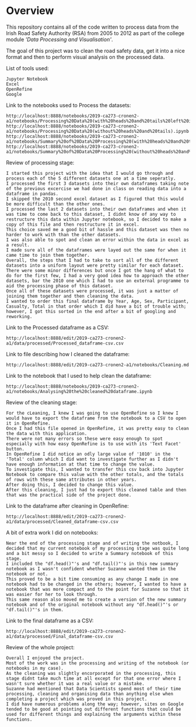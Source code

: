 # Overview
This repository contains all of the code written to process data from the Irish Road Safety Authority (RSA) from 2005 to 2012 as part of the college module *'Data Processing and Visualisation'*.

The goal of this project was to clean the road safety data, get it into a nice format and then to perform visual analysis on the processed data.





List of tools used:

    Jupyter Notebook
    Excel
    OpenRefine
    Google    
    
Link to the notebooks used to Process the datasets:

    http://localhost:8888/notebooks/2019-ca273-cronen2-a1/notebooks/Processing%20Data%20(with%20heads%20and%20tails%20left%20in).ipynb
    http://localhost:8888/notebooks/2019-ca273-cronen2-a1/notebooks/Processing%20Data%20(without%20heads%20and%20tails).ipynb
    http://localhost:8888/notebooks/2019-ca273-cronen2-a1/notebooks/Summary%20of%20Data%20Processing%20(with%20heads%20and%20tails%20left%20in).ipynb
    http://localhost:8888/notebooks/2019-ca273-cronen2-a1/notebooks/Summary%20of%20Data%20Processing%20(without%20heads%20and%20tails).ipynb
    
Review of processing stage:

    I started this project with the idea that I would go through and process each of the 5 different datasets one at a time seperatly.
    I processed the first 3 datasets into their own dataframes taking note of the previous excercise we had done in class on reading data into a dataframe in pandas.
    I skipped the 2010 second excel dataset as I figured that this would be more difficult than the other ones.
    I processed the last 2 datasets into their own dataframes and when it was time to come back to this dataset, I didnt know of any way to restructure this data within Jupyter notebook, so I decided to make a copy of this file and then restructure it in excel.
    This choice saved me a good bit of hassle and this dataset was then no harder to work with than the other datasets.
    I was also able to spot and clean an error within the data in excel as a result.
    I made sure all of the dataframes were layed out the same for when it came time to join them together.
    Overall, the steps that I had to take to sort all of the different datasets into a uniform layout were pretty similar for each dataset.
    There were some minor differences but once I got the hang of what to do for the first few, I had a very good idea how to approach the other datasets, bar the 2010 one which I had to use an external programme to aid the processing phase of this dataset.
    Once all of these datasets were processed, it was just a matter of joining them together and then cleaning the data.
    I wanted to order this final dataframe by Year, Age, Sex, Participant, Casualty, Total in that order which I did have a bit of trouble with; however, I got this sorted in the end after a bit of googling and reworking.

Link to the Processed dataframe as a CSV:

    http://localhost:8888/edit/2019-ca273-cronen2-a1/data/processed/Processed_dataframe-csv.csv

Link to file describing how I cleaned the dataframe:

    http://localhost:8888/edit/2019-ca273-cronen2-a1/notebooks/Cleaning.md
    
Link to the notebook that I used to help clean the dataframe:

    http://localhost:8888/notebooks/2019-ca273-cronen2-a1/notebooks/Analysing%20the%20cleaned%20dataframe.ipynb
    
    
Review of the cleaning stage:

    For the cLeaning, I knew I was going to use OpenRefine so I knew I would have to export the dataframe from the notebook to a CSV to open it in OpenRefine.
    Once I had this file opened in OpenRefine, it was pretty easy to clean the data with this application.
    There were not many errors so these were easy enough to spot especially with how easy OpenRefine is to use with its 'Text Facet' button.
    In OpenRefine I did notice an odly large value of '1010' in the 'Total' column which I did want to investigate further as I didn't have enough information at that time to change the value.
    To investigate this, I wanted to transfer this csv back into Jupyter Notebook to compare this value with the other totals, and the totals of rows with these same attributes in other years.
    After doing this, I decided to change this value.
    After this cleaning, I just had to export this cleaned table and then that was the practical side of the project done.

Link to the dataframe after cleaning in OpenRefine:

    http://localhost:8888/edit/2019-ca273-cronen2-a1/data/processed/Cleaned_dataframe-csv.csv

A bit of extra work I did on notebooks:

    Near the end of the processing stage and of writing the notbook, I decided that my current notebook of my processing stage was quite long and a bit messy so I decided to write a Summary notebook of this stage.
    I included the "df.head()"'s and "df.tail()"'s in this new summary notebook as I wasn't confident whether Suzanne wanted them in the notebook or not.
    This proved to be a bit time consuming as any change I made in one notebook had to be changed in the others; however, I wanted to have a notebook that was more compact and to the point for Suzanne so that it was easier for her to look through.
    This same reason also moved me to create a version of the new summary notebook and of the original notebook without any "df.head()"'s or "df.tail()"'s in them.

Link to the final dataframe as a CSV:

    http://localhost:8888/edit/2019-ca273-cronen2-a1/data/processed/Final_dataframe-csv.csv

Review of the whole project:

    Overall I enjoyed the project.
    Most of the work was in the processing and writing of the notebook (or notebooks in my case).
    As the cleaning was slightly encorporated in the processing, this stage didnt take much time at all except for that one error where I wasn't sure whether it was a real value or a mistake.
    Suzanne had mentioned that Data Scientists spend most of their time processing, cleaning and organising data than anything else when completing a project which was proved in this project.
    I did have numerous problems along the way; however, sites on Google tended to be good at pointing out different functions that could be used for different things and explaining the arguments within these functions.
